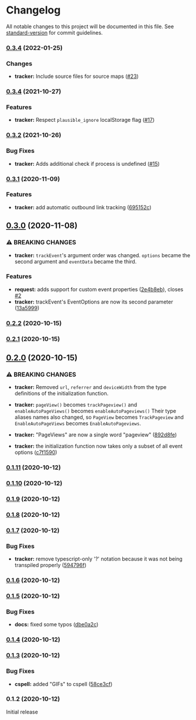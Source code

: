 # Changelog

All notable changes to this project will be documented in this file. See [standard-version](https://github.com/conventional-changelog/standard-version) for commit guidelines.

### [0.3.4](https://github.com/Maronato/plausible-tracker/compare/v0.3.4...v0.3.5) (2022-01-25)

### Changes

* **tracker:** Include source files for source maps ([#23](https://github.com/plausible/plausible-tracker/pull/23))

### [0.3.4](https://github.com/Maronato/plausible-tracker/compare/v0.3.2...v0.3.4) (2021-10-27)

### Features

* **tracker:** Respect `plausible_ignore` localStorage flag ([#17](https://github.com/plausible/plausible-tracker/pull/17))


### [0.3.2](https://github.com/Maronato/plausible-tracker/compare/v0.3.1...v0.3.2) (2021-10-26)


### Bug Fixes

* **tracker:** Adds additional check if process is undefined ([#15](https://github.com/plausible/plausible-tracker/pull/15))

### [0.3.1](https://github.com/Maronato/plausible-tracker/compare/v0.3.0...v0.3.1) (2020-11-09)


### Features

* **tracker:** add automatic outbound link tracking ([695152c](https://github.com/Maronato/plausible-tracker/commit/695152c70fcd3a5a2ed5f719ed5e4b104a4b37ec))

## [0.3.0](https://github.com/Maronato/plausible-tracker/compare/v0.2.2...v0.3.0) (2020-11-08)


### ⚠ BREAKING CHANGES

* **tracker:** `trackEvent`'s argument order was changed. `options` became the second argument and
`eventData` became the third.

### Features

* **request:** adds support for custom event properties ([2e4b8eb](https://github.com/Maronato/plausible-tracker/commit/2e4b8eb96aa2644caf4accd2148393c2552974fd)), closes [#2](https://github.com/Maronato/plausible-tracker/issues/2)
* **tracker:** trackEvent's EventOptions are now its second parameter ([13a5999](https://github.com/Maronato/plausible-tracker/commit/13a5999660935a3537fe1d2fb381d988777e812f))

### [0.2.2](https://github.com/Maronato/plausible-tracker/compare/v0.2.1...v0.2.2) (2020-10-15)

### [0.2.1](https://github.com/Maronato/plausible-tracker/compare/v0.2.0...v0.2.1) (2020-10-15)

## [0.2.0](https://github.com/Maronato/plausible-tracker/compare/v0.1.11...v0.2.0) (2020-10-15)


### ⚠ BREAKING CHANGES

* **tracker:** Removed `url`, `referrer` and `deviceWidth` from the type definitions of the
initialization function.
* **tracker:** `pageView()` becomes `trackPageview()` and `enableAutoPageViews()` becomes
`enableAutoPageviews()` Their type aliases names also changed, so `PageView` becomes `TrackPageview`
and `EnableAutoPageViews` becomes `EnableAutoPageviews`.

* **tracker:** "PageViews" are now a single word "pageview" ([892d8fe](https://github.com/Maronato/plausible-tracker/commit/892d8feb5941cc05c25f91b2e729e8676b9475c5))
* **tracker:** the initialization function now takes only a subset of all event options ([c7f1590](https://github.com/Maronato/plausible-tracker/commit/c7f1590101241961033000322c57e907dd55d51c))

### [0.1.11](https://github.com/Maronato/plausible-tracker/compare/v0.1.10...v0.1.11) (2020-10-12)

### [0.1.10](https://github.com/Maronato/plausible-tracker/compare/v0.1.9...v0.1.10) (2020-10-12)

### [0.1.9](https://github.com/Maronato/plausible-tracker/compare/v0.1.8...v0.1.9) (2020-10-12)

### [0.1.8](https://github.com/Maronato/plausible-tracker/compare/v0.1.7...v0.1.8) (2020-10-12)

### [0.1.7](https://github.com/Maronato/plausible-tracker/compare/v0.1.6...v0.1.7) (2020-10-12)


### Bug Fixes

* **tracker:** remove typescript-only '?' notation because it was not being transpiled properly ([594796f](https://github.com/Maronato/plausible-tracker/commit/594796fb0a4109e5494c2ae91cd875f06202c36b))

### [0.1.6](https://github.com/Maronato/plausible-tracker/compare/v0.1.5...v0.1.6) (2020-10-12)

### [0.1.5](https://github.com/Maronato/plausible-tracker/compare/v0.1.4...v0.1.5) (2020-10-12)


### Bug Fixes

* **docs:** fixed some typos ([dbe0a2c](https://github.com/Maronato/plausible-tracker/commit/dbe0a2cea15dbd87fd13f76ac51a2ede25c632ad))

### [0.1.4](https://github.com/Maronato/plausible-tracker/compare/v0.1.3...v0.1.4) (2020-10-12)

### [0.1.3](https://github.com/Maronato/plausible-tracker/compare/v0.1.2...v0.1.3) (2020-10-12)


### Bug Fixes

* **cspell:** added "GIFs" to cspell ([58ce3cf](https://github.com/Maronato/plausible-tracker/commit/58ce3cf88951bb778056b8c0b2d2840b0ead5610))

### 0.1.2 (2020-10-12)
Initial release

